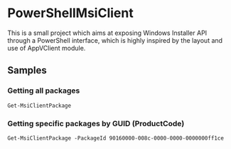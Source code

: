 # PowerShellMsiClient

This is a small project which aims at exposing Windows Installer API through a PowerShell interface, which is highly inspired by the layout and use of AppVClient module.
## Samples
### Getting all packages
    Get-MsiClientPackage

### Getting specific packages by GUID (ProductCode)
    Get-MsiClientPackage -PackageId 90160000-008c-0000-0000-0000000ff1ce
